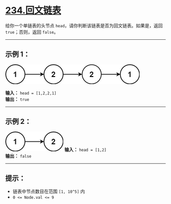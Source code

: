 # [234.回文链表](https://leetcode.cn/problems/palindrome-linked-list/description)

给你一个单链表的头节点 `head`，请你判断该链表是否为回文链表。如果是，返回 `true`；否则，返回 `false`。

---

## 示例 1：

![示例1](../images/234.回文链表1.jpg)

**输入：** `head = [1,2,2,1]`  
**输出：** `true`

---

## 示例 2：

![示例2](../images/234.回文链表2.jpg)
**输入：** `head = [1,2]`  
**输出：** `false`

---

## 提示：

- 链表中节点数目在范围 `[1, 10^5]` 内
- `0 <= Node.val <= 9` 